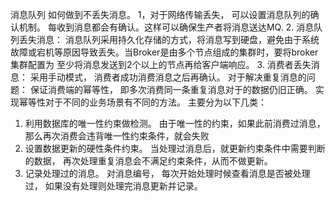消息队列
如何做到不丢失消息。 
	1，对于网络传输丢失， 可以设置消息队列的确认机制。 每收到消息都会有确认。这样可以确保生产者将消息送达MQ. 
	2. 消息队列丢失消息： 消息队列采用持久化存储的方式，将消息写到硬盘，避免由于系统故障或宕机等原因导致丢失。当Broker是由多个节点组成的集群时，要将broker集群配置为 至少将消息发送到2个以上的节点再给客户端响应。 
	3. 消费者丢失消息： 采用手动模式， 消费者成功消费消息之后再确认。 
对于解决重复消息的问题：
保证消费端的幂等性， 即多次消费同一条重复消息对于的数据仍旧正确。
实现幂等性对于不同的业务场景有不同的方法。 主要分为以下几类：
1. 利用数据库的唯一性约束做检测。 由于唯一性的约束，如果此前消费过消息，那么再次消费会违背唯一性约束条件，就会失败
2. 设置数据更新的硬性条件约束。 当处理过消息后，就更新约束条件中需要判断的数据， 再次处理重复消息会不满足约束条件，从而不做更新。
3. 记录处理过的消息。 对消息编号， 每次开始处理时候查看消息是否被处理过， 如果没有处理则处理完消息更新并记录。